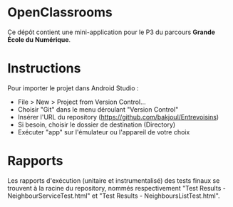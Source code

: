 # OpenClassrooms

Ce dépôt contient une mini-application pour le P3 du parcours **Grande École du Numérique**.

# Instructions

Pour importer le projet dans Android Studio :

- File > New > Project from Version Control...
- Choisir "Git" dans le menu déroulant "Version Control"
- Insérer l'URL du repository (https://github.com/bakjoul/Entrevoisins)
- Si besoin, choisir le dossier de destination (Directory)
- Exécuter "app" sur l'émulateur ou l'appareil de votre choix

# Rapports

Les rapports d'exécution (unitaire et instrumentalisé) des tests finaux se trouvent à la racine du repository,
nommés respectivement "Test Results - NeighbourServiceTest.html" et "Test Results - NeighboursListTest.html".